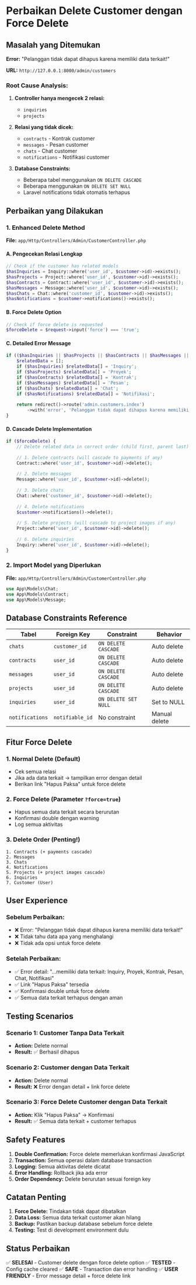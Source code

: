 # Perbaikan Delete Customer dengan Force Delete

## Masalah yang Ditemukan

**Error:** "Pelanggan tidak dapat dihapus karena memiliki data terkait!"

**URL:** `http://127.0.0.1:8000/admin/customers`

### Root Cause Analysis:

1. **Controller hanya mengecek 2 relasi:**
   - `inquiries` 
   - `projects`

2. **Relasi yang tidak dicek:**
   - `contracts` - Kontrak customer
   - `messages` - Pesan customer
   - `chats` - Chat customer
   - `notifications` - Notifikasi customer

3. **Database Constraints:**
   - Beberapa tabel menggunakan `ON DELETE CASCADE`
   - Beberapa menggunakan `ON DELETE SET NULL`
   - Laravel notifications tidak otomatis terhapus

## Perbaikan yang Dilakukan

### 1. Enhanced Delete Method

**File:** `app/Http/Controllers/Admin/CustomerController.php`

#### A. **Pengecekan Relasi Lengkap**
```php
// Check if the customer has related models
$hasInquiries = Inquiry::where('user_id', $customer->id)->exists();
$hasProjects = Project::where('user_id', $customer->id)->exists();
$hasContracts = Contract::where('user_id', $customer->id)->exists();
$hasMessages = Message::where('user_id', $customer->id)->exists();
$hasChats = Chat::where('customer_id', $customer->id)->exists();
$hasNotifications = $customer->notifications()->exists();
```

#### B. **Force Delete Option**
```php
// Check if force delete is requested
$forceDelete = $request->input('force') === 'true';
```

#### C. **Detailed Error Message**
```php
if (($hasInquiries || $hasProjects || $hasContracts || $hasMessages || $hasChats || $hasNotifications) && !$forceDelete) {
    $relatedData = [];
    if ($hasInquiries) $relatedData[] = 'Inquiry';
    if ($hasProjects) $relatedData[] = 'Proyek';
    if ($hasContracts) $relatedData[] = 'Kontrak';
    if ($hasMessages) $relatedData[] = 'Pesan';
    if ($hasChats) $relatedData[] = 'Chat';
    if ($hasNotifications) $relatedData[] = 'Notifikasi';
    
    return redirect()->route('admin.customers.index')
        ->with('error', 'Pelanggan tidak dapat dihapus karena memiliki data terkait: ' . implode(', ', $relatedData) . '. <a href="' . route('admin.customers.destroy', $customer) . '?force=true" onclick="return confirm(\'Yakin ingin menghapus SEMUA data terkait customer ini? Tindakan ini tidak dapat dibatalkan!\')" class="text-red-600 underline">Hapus Paksa</a>');
}
```

#### D. **Cascade Delete Implementation**
```php
if ($forceDelete) {
    // Delete related data in correct order (child first, parent last)
    
    // 1. Delete contracts (will cascade to payments if any)
    Contract::where('user_id', $customer->id)->delete();
    
    // 2. Delete messages
    Message::where('user_id', $customer->id)->delete();
    
    // 3. Delete chats
    Chat::where('customer_id', $customer->id)->delete();
    
    // 4. Delete notifications
    $customer->notifications()->delete();
    
    // 5. Delete projects (will cascade to project images if any)
    Project::where('user_id', $customer->id)->delete();
    
    // 6. Delete inquiries
    Inquiry::where('user_id', $customer->id)->delete();
}
```

### 2. Import Model yang Diperlukan

**File:** `app/Http/Controllers/Admin/CustomerController.php`

```php
use App\Models\Chat;
use App\Models\Contract;
use App\Models\Message;
```

## Database Constraints Reference

| Tabel | Foreign Key | Constraint | Behavior |
|-------|-------------|------------|----------|
| `chats` | `customer_id` | `ON DELETE CASCADE` | Auto delete |
| `contracts` | `user_id` | `ON DELETE CASCADE` | Auto delete |
| `messages` | `user_id` | `ON DELETE CASCADE` | Auto delete |
| `projects` | `user_id` | `ON DELETE CASCADE` | Auto delete |
| `inquiries` | `user_id` | `ON DELETE SET NULL` | Set to NULL |
| `notifications` | `notifiable_id` | No constraint | Manual delete |

## Fitur Force Delete

### 1. **Normal Delete (Default)**
- Cek semua relasi
- Jika ada data terkait → tampilkan error dengan detail
- Berikan link "Hapus Paksa" untuk force delete

### 2. **Force Delete (Parameter `?force=true`)**
- Hapus semua data terkait secara berurutan
- Konfirmasi double dengan warning
- Log semua aktivitas

### 3. **Delete Order (Penting!)**
```
1. Contracts (+ payments cascade)
2. Messages  
3. Chats
4. Notifications
5. Projects (+ project images cascade)
6. Inquiries
7. Customer (User)
```

## User Experience

### Sebelum Perbaikan:
- ❌ Error: "Pelanggan tidak dapat dihapus karena memiliki data terkait!"
- ❌ Tidak tahu data apa yang menghalangi
- ❌ Tidak ada opsi untuk force delete

### Setelah Perbaikan:
- ✅ Error detail: "...memiliki data terkait: Inquiry, Proyek, Kontrak, Pesan, Chat, Notifikasi"
- ✅ Link "Hapus Paksa" tersedia
- ✅ Konfirmasi double untuk force delete
- ✅ Semua data terkait terhapus dengan aman

## Testing Scenarios

### Scenario 1: Customer Tanpa Data Terkait
- **Action:** Delete normal
- **Result:** ✅ Berhasil dihapus

### Scenario 2: Customer dengan Data Terkait
- **Action:** Delete normal
- **Result:** ❌ Error dengan detail + link force delete

### Scenario 3: Force Delete Customer dengan Data Terkait
- **Action:** Klik "Hapus Paksa" → Konfirmasi
- **Result:** ✅ Semua data terkait + customer terhapus

## Safety Features

1. **Double Confirmation:** Force delete memerlukan konfirmasi JavaScript
2. **Transaction:** Semua operasi dalam database transaction
3. **Logging:** Semua aktivitas delete dicatat
4. **Error Handling:** Rollback jika ada error
5. **Order Dependency:** Delete berurutan sesuai foreign key

## Catatan Penting

1. **Force Delete:** Tindakan tidak dapat dibatalkan
2. **Data Loss:** Semua data terkait customer akan hilang
3. **Backup:** Pastikan backup database sebelum force delete
4. **Testing:** Test di development environment dulu

## Status Perbaikan

✅ **SELESAI** - Customer delete dengan force delete option
✅ **TESTED** - Config cache cleared
✅ **SAFE** - Transaction dan error handling
✅ **USER FRIENDLY** - Error message detail + force delete link
